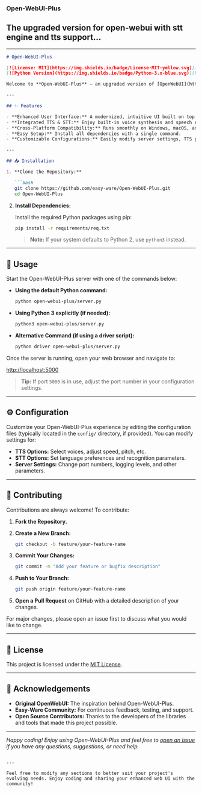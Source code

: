 ### Open-WebUI-Plus
## The upgraded version for open-webui with stt engine and tts support...


---

```markdown
# Open-WebUI-Plus

[![License: MIT](https://img.shields.io/badge/License-MIT-yellow.svg)](LICENSE)  
[![Python Version](https://img.shields.io/badge/Python-3.x-blue.svg)](https://www.python.org/downloads/)

Welcome to **Open-WebUI-Plus** – an upgraded version of [OpenWebUI](https://github.com/search?q=OpenWebUI) that now comes packed with integrated **TTS (Text-to-Speech)** and **STT (Speech-to-Text)** support. This project provides an all-in-one, user-friendly interface for both voice and text interactions, built for flexibility and ease-of-use on Windows, macOS, and Linux.

---

## ✨ Features

- **Enhanced User Interface:** A modernized, intuitive UI built on top of the original OpenWebUI.
- **Integrated TTS & STT:** Enjoy built-in voice synthesis and speech recognition capabilities.
- **Cross-Platform Compatibility:** Runs smoothly on Windows, macOS, and Linux with Python 3.
- **Easy Setup:** Install all dependencies with a single command.
- **Customizable Configurations:** Easily modify server settings, TTS parameters, STT options, and more.

---

## 📥 Installation

1. **Clone the Repository:**

   ```bash
   git clone https://github.com/easy-ware/Open-WebUI-Plus.git
   cd Open-WebUI-Plus
   ```

2. **Install Dependencies:**

   Install the required Python packages using pip:

   ```bash
   pip install -r requirements/req.txt
   ```

   > **Note:** If your system defaults to Python 2, use `python3` instead.

---

## 🚀 Usage

Start the Open-WebUI-Plus server with one of the commands below:

- **Using the default Python command:**

   ```bash
   python open-webui-plus/server.py
   ```

- **Using Python 3 explicitly (if needed):**

   ```bash
   python3 open-webui-plus/server.py
   ```

- **Alternative Command (if using a driver script):**

   ```bash
   python driver open-webui-plus/server.py
   ```

Once the server is running, open your web browser and navigate to:

[http://localhost:5000](http://localhost:5000)

> **Tip:** If port `5000` is in use, adjust the port number in your configuration settings.

---

## ⚙️ Configuration

Customize your Open-WebUI-Plus experience by editing the configuration files (typically located in the `config/` directory, if provided). You can modify settings for:

- **TTS Options:** Select voices, adjust speed, pitch, etc.
- **STT Options:** Set language preferences and recognition parameters.
- **Server Settings:** Change port numbers, logging levels, and other parameters.

---

## 🤝 Contributing

Contributions are always welcome! To contribute:

1. **Fork the Repository.**
2. **Create a New Branch:**

   ```bash
   git checkout -b feature/your-feature-name
   ```

3. **Commit Your Changes:**

   ```bash
   git commit -m "Add your feature or bugfix description"
   ```

4. **Push to Your Branch:**

   ```bash
   git push origin feature/your-feature-name
   ```

5. **Open a Pull Request** on GitHub with a detailed description of your changes.

For major changes, please open an issue first to discuss what you would like to change.

---

## 📄 License

This project is licensed under the [MIT License](LICENSE).

---

## 🙏 Acknowledgements

- **Original OpenWebUI:** The inspiration behind Open-WebUI-Plus.
- **Easy-Ware Community:** For continuous feedback, testing, and support.
- **Open Source Contributors:** Thanks to the developers of the libraries and tools that made this project possible.

---

*Happy coding! Enjoy using Open-WebUI-Plus and feel free to [open an issue](https://github.com/easy-ware/Open-WebUI-Plus/issues) if you have any questions, suggestions, or need help.*

```

---

Feel free to modify any sections to better suit your project's evolving needs. Enjoy coding and sharing your enhanced web UI with the community!
